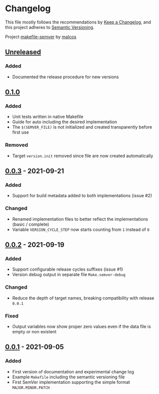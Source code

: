 # Changelog

This file mostly follows the recommendations by [Keep a Changelog](https://keepachangelog.com/en/1.0.0/),
and this project adheres to [Semantic Versioning](https://semver.org/spec/v2.0.0.html).

Project [makefile-semver](https://github.com/malcos/makefile-semver) by [malcos](https://github.com/malcos)

## [Unreleased]

### Added

- Documented the release procedure for new versions

## [0.1.0]

### Added

- Unit tests written in native Makefile
- Guide for auto including the desired implementation
- The `$(SEMVER_FILE)` is not initialized and created transparently  before first use

### Removed

- Target `version.init` removed since file are now created automatically

## [0.0.3] - 2021-09-21

### Added

- Support for build metadata added to both implementations (issue #2)

### Changed

- Renamed implementation files to better reflect the implementations (basic / complete)
- Variable `VERSION_CYCLE_STEP` now starts counting from `1` instead of `0`

## [0.0.2] - 2021-09-19

### Added

- Support configurable release cycles suffixes (issue #1)
- Version debug output in separate file `Make.semver-debug`

### Changed

- Reduce the depth of target names, breaking compatibility with release `0.0.1`

### Fixed

- Output variables now show proper zero values even if the data file is empty or non existent

## [0.0.1] - 2021-09-05

### Added

- First version of documentation and experimental change log
- Example `Makefile` including the semantic versioning file
- First SemVer implementation supporting the simple format `MAJOR.MINOR.PATCH`

[Unreleased]: https://github.com/malcos/makefile-semver/tree/master
[0.1.0]: https://github.com/malcos/makefile-semver/tree/0.1.0
[0.0.3]: https://github.com/malcos/makefile-semver/tree/0.0.3
[0.0.2]: https://github.com/malcos/makefile-semver/tree/0.0.2
[0.0.1]: https://github.com/malcos/makefile-semver/tree/0.0.1
